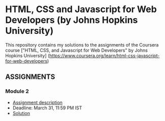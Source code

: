 # HTML, CSS and Javascript for Web Developers (by Johns Hopkins University)

This repository contains my solutions to the assignments of the Coursera course
["HTML, CSS, and Javascript for Web Developers" by Johns Hopkins University] (https://www.coursera.org/learn/html-css-javascript-for-web-developers)

## ASSIGNMENTS

### Module 2

* [Assignment description](https://github.com/musharrafdudekula/coursera-assignments/blob/gh-pages/descriptions/Assignment-2/assignment2.md)
* Deadline: March 31, 11:59 PM IST
* [Solution](https://musharrafdudekula.github.io/coursera-assignments/module2-solution/)
